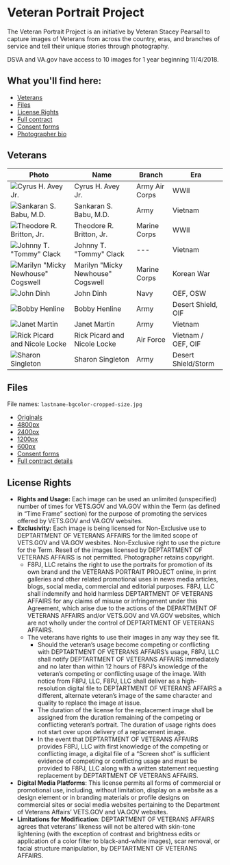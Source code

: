 # Veteran Portrait Project
The Veteran Portrait Project is an initiative by Veteran Stacey Pearsall to capture images of Veterans from across the country, eras, and branches of service and tell their unique stories through photography. 

DSVA and VA.gov have access to 10 images for 1 year beginning 11/4/2018.

## What you'll find here:
- [Veterans](#veterans)
- [Files](#files)
- [License Rights](#license-rights)
- [Full contract](https://github.com/department-of-veterans-affairs/digitalservice/blob/master/projects/Merger/Contracts/VPP/VPP_VA_Usage-092018.pdf)
- [Consent forms](https://github.com/department-of-veterans-affairs/digitalservice/tree/master/projects/Merger/Contracts/VPP/VPP-consent-forms)
- [Photographer bio](https://github.com/department-of-veterans-affairs/va.gov-team/blob/master/design/va-graphics/veteran-portrait-project/Pearsall_BIO_2018.docx)

## Veterans
| Photo                                  | Name                              | Branch | Era  |
| -------------------------------------- | --------------------------------- | ------ | ---- |
| ![Cyrus H. Avey Jr.](https://github.com/department-of-veterans-affairs/va.gov-team/blob/master/design/va-graphics/veteran-portrait-project/VPP-images/600px/avey-white-600px.jpg) | Cyrus H. Avey Jr. | Army Air Corps | WWII |
| ![Sankaran S. Babu, M.D.](https://github.com/department-of-veterans-affairs/va.gov-team/blob/master/design/va-graphics/veteran-portrait-project/VPP-images/600px/babu-white-600px.jpg) | Sankaran S. Babu, M.D. | Army | Vietnam |
| ![Theodore R. Britton, Jr.](https://github.com/department-of-veterans-affairs/va.gov-team/blob/master/design/va-graphics/veteran-portrait-project/VPP-images/600px/britton-white-600px.jpg) | Theodore R. Britton, Jr. | Marine Corps | WWII |
| ![Johnny T. "Tommy" Clack](https://github.com/department-of-veterans-affairs/va.gov-team/blob/master/design/va-graphics/veteran-portrait-project/VPP-images/600px/clack-white-600px.jpg) | Johnny T. "Tommy" Clack | --- | Vietnam |
| ![Marilyn "Micky Newhouse" Cogswell](https://github.com/department-of-veterans-affairs/va.gov-team/blob/master/design/va-graphics/veteran-portrait-project/VPP-images/600px/cogswell-white-600px.jpg) | Marilyn "Micky Newhouse" Cogswell | Marine Corps | Korean War |
| ![John Dinh](https://github.com/department-of-veterans-affairs/va.gov-team/blob/master/design/va-graphics/veteran-portrait-project/VPP-images/600px/dinh-white-600px.jpg) | John Dinh | Navy | OEF, OSW |
| ![Bobby Henline](https://github.com/department-of-veterans-affairs/va.gov-team/blob/master/design/va-graphics/veteran-portrait-project/VPP-images/600px/henline-white-600px.jpg) | Bobby Henline | Army | Desert Shield, OIF |
| ![Janet Martin](https://github.com/department-of-veterans-affairs/va.gov-team/blob/master/design/va-graphics/veteran-portrait-project/VPP-images/600px/martin-white-600px.jpg) | Janet Martin | Army | Vietnam |
| ![Rick Picard and Nicole Locke](https://github.com/department-of-veterans-affairs/va.gov-team/blob/master/design/va-graphics/veteran-portrait-project/VPP-images/600px/picard_locke-white-600px.jpg) | Rick Picard and Nicole Locke | Air Force | Vietnam / OEF, OIF |
| ![Sharon Singleton](https://github.com/department-of-veterans-affairs/va.gov-team/blob/master/design/va-graphics/veteran-portrait-project/VPP-images/600px/singleton-white-600px.jpg) | Sharon Singleton | Army | Desert Shield/Storm |

## Files
File names: `lastname-bgcolor-cropped-size.jpg`
- [Originals](https://github.com/department-of-veterans-affairs/va.gov-team/tree/master/design/va-graphics/veteran-portrait-project/VPP-images/original)
- [4800px](https://github.com/department-of-veterans-affairs/va.gov-team/tree/master/design/va-graphics/veteran-portrait-project/VPP-images/4800px)
- [2400px](https://github.com/department-of-veterans-affairs/va.gov-team/tree/master/design/va-graphics/veteran-portrait-project/VPP-images/2400px)
- [1200px](https://github.com/department-of-veterans-affairs/va.gov-team/tree/master/design/va-graphics/veteran-portrait-project/VPP-images/1200px)
- [600px](https://github.com/department-of-veterans-affairs/va.gov-team/tree/master/design/va-graphics/veteran-portrait-project/VPP-images/600px)
- [Consent forms]()
- [Full contract details]()

## License Rights
- **Rights and Usage:** Each image can be used an unlimited (unspecified) number of times for VETS.GOV and VA.GOV within the Term (as defined in “Time Frame” section) for the purpose of promoting the services offered by VETS.GOV and VA.GOV websites. 
- **Exclusivity:** Each image is being licensed for Non-Exclusive use to DEPTARTMENT OF VETERANS AFFAIRS for the limited scope of VETS.GOV and VA.GOV wesbites. Non-Exclusive right to use the picture for the Term. Resell of the images licensed by DEPTARTMENT OF VETERANS AFFAIRS is not permitted. Photographer retains copyright. 
  - F8PJ, LLC retains the right to use the portraits for promotion of its own brand and the VETERANS PORTRAIT PROJECT online, in print galleries and other related promotional uses in news media articles, blogs, social media, commercial and editorial purposes. F8PJ, LLC shall indemnify and hold harmless DEPTARTMENT OF VETERANS AFFAIRS for any claims of misuse or infringement under this Agreement, which arise due to the actions of the DEPARTMENT OF VETERANS AFFAIRS and/or VETS.GOV and VA.GOV websites, which are not wholly under the control of DEPTARTMENT OF VETERANS AFFAIRS. 
  - The veterans have rights to use their images in any way they see fit.
    - Should the veteran’s usage become competing or conflicting with DEPTARTMENT OF VETERANS AFFAIRS’s usage, F8PJ, LLC shall notify DEPTARTMENT OF VETERANS AFFAIRS immediately and no later than within 12 hours of F8PJ’s knowledge of the veteran’s competing or conflicting usage of the image. With notice from F8PJ, LLC, F8PJ, LLC shall deliver as a high-resolution digital file to DEPTARTMENT OF VETERANS AFFAIRS a different, alternate veteran’s image of the same character and quality to replace the image at issue. 
    - The duration of the license for the replacement image shall be assigned from the duration remaining of the competing or conflicting veteran’s portrait. The duration of usage rights does not start over upon delivery of a replacement image. 
    - In the event that DEPTARTMENT OF VETERANS AFFAIRS provides F8PJ, LLC with first knowledge of the competing or conflicting image, a digital file of a “Screen shot” is sufficient evidence of competing or conflicting usage and must be provided to F8PJ, LLC along with a written statement requesting replacement by DEPTARTMENT OF VETERANS AFFAIRS. 
- **Digital Media Platforms**: This license permits all forms of commercial or promotional use, including, without limitation, display on a website as a design element or in branding materials or profile designs on commercial sites or social media websites pertaining to the Department of Veterans Affairs’ VETS.GOV and VA.GOV websites.
- **Limitations for Modification**: DEPTARTMENT OF VETERANS AFFAIRS agrees that veterans’ likeness will not be altered with skin-tone lightening (with the exception of contrast and brightness edits or application of a color filter to black-and-white images), scar removal, or facial structure manipulation, by DEPTARTMENT OF VETERANS AFFAIRS. 
